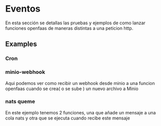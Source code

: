 # Eventos
<!-- TODO -->
En esta sección se detallas las pruebas y ejemplos de como lanzar funciones openfaas de maneras distintas a una peticion http.

## Examples

### Cron 

### minio-webhook
Aqui podemos ver como recibir un webhook desde minio a una funcion openfaas cuando se crea( o se sube ) un nuevo archivo a Minio

### nats queme
En este ejemplo tenemos 2 funciones, una que añade un mensaje a una cola nats y otra que se ejecuta cuando recibe este mensaje
